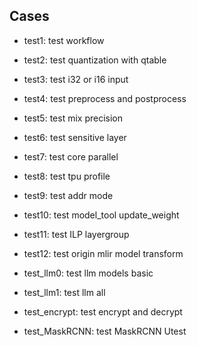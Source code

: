## Cases


* test1:         test workflow

* test2:         test quantization with qtable

* test3:         test i32 or i16 input

* test4:         test preprocess and postprocess

* test5:         test mix precision

* test6:         test sensitive layer

* test7:         test core parallel

* test8:         test tpu profile

* test9:         test addr mode

* test10:        test model_tool update_weight

* test11:        test ILP layergroup

* test12:        test origin mlir model transform

* test_llm0:     test llm models basic

* test_llm1:     test llm all

* test_encrypt:  test encrypt and decrypt

* test_MaskRCNN:  test MaskRCNN Utest
